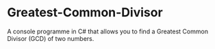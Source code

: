 # Greatest-Common-Divisor
A console programme in C# that allows you to find a Greatest Common Divisor (GCD) of two numbers.
